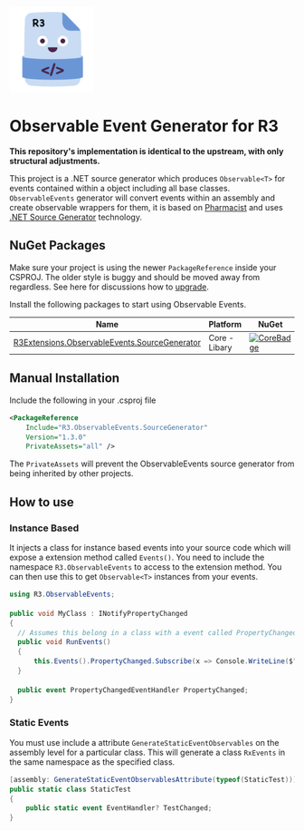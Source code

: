 <a href="https://github.com/reactivemarbles/observableevents">
    <img width="150" src="./images/logo.png"/>
</a>

# Observable Event Generator for R3

**This repository's implementation is identical to the upstream, with only structural adjustments.**

This project is a .NET source generator which produces `Observable<T>` for events contained within a object including all base classes. `ObservableEvents` generator will convert events within an assembly and create observable wrappers for them, it is based on [Pharmacist](https://github.com/reactiveui/Pharmacist) and uses [.NET Source Generator](https://docs.microsoft.com/en-us/dotnet/csharp/roslyn-sdk/source-generators-overview) technology.

## NuGet Packages

Make sure your project is using the newer `PackageReference` inside your CSPROJ. The older style is buggy and should be moved away from regardless. See here for discussions how to [upgrade](https://docs.microsoft.com/en-us/nuget/consume-packages/migrate-packages-config-to-package-reference).

Install the following packages to start using Observable Events.

| Name                          | Platform          | NuGet                            |
| ----------------------------- | ----------------- | -------------------------------- |
| [R3Extensions.ObservableEvents.SourceGenerator][Core]       | Core - Libary     | [![CoreBadge]][Core]             |

[Core]: https://www.nuget.org/packages/R3Extensions.ObservableEvents.SourceGenerator/
[CoreBadge]: https://img.shields.io/nuget/v/ReactiveMarbles.ObservableEvents.SourceGenerator.svg

## Manual Installation

Include the following in your .csproj file

```xml
<PackageReference
    Include="R3.ObservableEvents.SourceGenerator"
    Version="1.3.0"
    PrivateAssets="all" />
```

The `PrivateAssets` will prevent the ObservableEvents source generator from being inherited by other projects.

## How to use

### Instance Based

It injects a class for instance based events into your source code which will expose a extension method called `Events()`. You need to include the namespace `R3.ObservableEvents` to access to the extension method. You can then use this to get `Observable<T>` instances from your events.

```cs
using R3.ObservableEvents;

public void MyClass : INotifyPropertyChanged
{
  // Assumes this belong in a class with a event called PropertyChanged.
  public void RunEvents()
  {
      this.Events().PropertyChanged.Subscribe(x => Console.WriteLine($"The {x} property has changed"));
  }

  public event PropertyChangedEventHandler PropertyChanged;
}
```

### Static Events

You must use include a attribute `GenerateStaticEventObservables` on the assembly level for a particular class. This will generate a class `RxEvents` in the same namespace as the specified class.

```cs
[assembly: GenerateStaticEventObservablesAttribute(typeof(StaticTest))]
public static class StaticTest
{
    public static event EventHandler? TestChanged;
}
```
